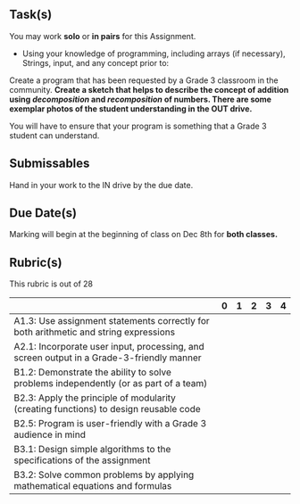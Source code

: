 
Task(s)
-------
You may work **solo** or **in pairs** for this Assignment.

* Using your knowledge of programming, including arrays (if necessary), Strings, input, and any concept prior to:

Create a program that has been requested by a Grade 3 classroom in the community.  **Create a sketch that helps to describe the concept of addition using _decomposition_ and _recomposition_ of numbers.  There are some exemplar photos of the student understanding in the OUT drive.**

You will have to ensure that your program is something that a Grade 3 student can understand.

Submissables
------------
Hand in your work to the IN drive by the due date.

Due Date(s)
----------
Marking will begin at the beginning of class on Dec 8th for **both classes.**

Rubric(s)
---------
This rubric is out of 28

|                                          | 0    | 1    | 2    | 3    | 4    |
| ---------------------------------------- | ---- | ---- | ---- | ---- | ---- |
| A1.3: Use assignment statements correctly for both arithmetic and string expressions |  |  |  |  |  |
| A2.1: Incorporate user input, processing, and screen output in a Grade-3-friendly manner |  |  |  |  |  |
| B1.2: Demonstrate the ability to solve problems independently (or as part of a team) |  |  |  |  |  |
| B2.3: Apply the principle of modularity (creating functions) to design reusable code |  |  |  |  |  |
| B2.5: Program is user-friendly with a Grade 3 audience in mind |  |  |  |  |  |
| B3.1: Design simple algorithms to the specifications of the assignment |  |  |  |  |  |
| B3.2: Solve common problems by applying mathematical equations and formulas |  |  |  |  |  |

